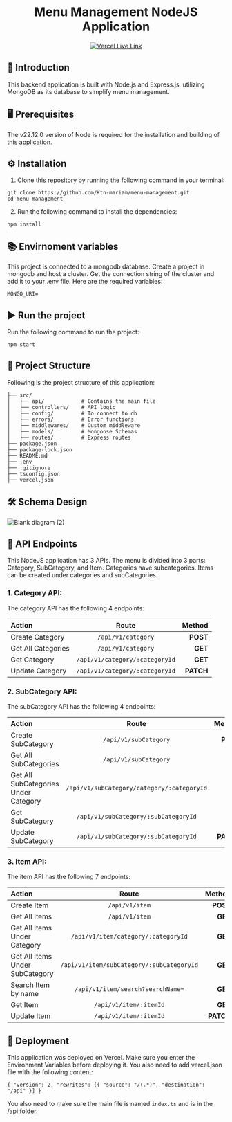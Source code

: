 <h1 display="flex" align="center">Menu Management NodeJS Application</h1>


<div align="center">
  <a href="https://menu-management-mariam.vercel.app/" target="_blank" rel="noreferrer">
    <img src="https://img.shields.io/badge/vercel-%23000000.svg?style=for-the-badge&logo=vercel&logoColor=white" alt="Vercel Live Link"/>
  </a>
</div>

## 🧐 Introduction
This backend application is built with Node.js and Express.js, utilizing MongoDB as its database to simplify menu management.

## 🖥️ Prerequisites
The v22.12.0 version of Node is required for the installation and building of this application.

## ⚙️ Installation

1. Clone this repository by running the following command in your terminal:
```
git clone https://github.com/Ktn-mariam/menu-management.git
cd menu-management
```
2. Run the following command to install the dependencies:
```
npm install
```

## 📚 Envirnoment variables

This project is connected to a mongodb database. Create a project in mongodb and host a cluster. Get the connection string of the cluster and add it to your .env file. Here are the required variables:
```
MONGO_URI=
```


## ▶️ Run the project
Run the following command to run the project:

```
npm start
```


## 📁 Project Structure
Following is the project structure of this application:

```
├── src/
│   ├── api/            # Contains the main file
│   ├── controllers/    # API logic
│   ├── config/         # To connect to db
│   ├── errors/         # Error functions
│   ├── middlewares/    # Custom middleware
│   ├── models/         # Mongoose Schemas
│   ├── routes/         # Express routes
├── package.json
├── package-lock.json
├── README.md
├── .env
├── .gitignore
├── tsconfig.json
├── vercel.json
```

## 🛠️ Schema Design

![Blank diagram (2)](https://github.com/user-attachments/assets/3d919838-3efa-4996-a693-dd77ac939b1d)

## 📨 API Endpoints

This NodeJS application has 3 APIs. The menu is divided into 3 parts: Category, SubCategory, and Item. Categories have subcategories. Items can be created under categories and subCategories.

### 1. Category API:

The category API has the following 4 endpoints:

| Action |  Route  | Method |
|:-----|:--------:|------:|
| Create Category   | `/api/v1/category` | **POST** |
| Get All Categories   |  `/api/v1/category`  |   **GET** |
| Get Category   | `/api/v1/category/:categoryId` |    **GET** |
| Update Category   | `/api/v1/category/:categoryId` |    **PATCH** |

### 2. SubCategory API:

The subCategory API has the following 4 endpoints:

| Action |  Route  | Method |
|:-----|:--------:|------:|
| Create SubCategory   | `/api/v1/subCategory` | **POST** |
| Get All SubCategories   |  `/api/v1/subCategory`  |   **GET** |
| Get All SubCategories Under Category   | `/api/v1/subCategory/category/:categoryId` |    **GET** |
| Get SubCategory   | `/api/v1/subCategory/:subCategoryId` |    **GET** |
| Update SubCategory   | `/api/v1/subCategory/:subCategoryId` |    **PATCH** |



### 3. Item API:

The item API has the following 7 endpoints:

| Action |  Route  | Method |
|:-----|:--------:|------:|
| Create Item   | `/api/v1/item` | **POST** |
| Get All Items   |  `/api/v1/item`  |   **GET** |
| Get All Items Under Category   | `/api/v1/item/category/:categoryId` |    **GET** |
| Get All Items Under SubCategory   | `/api/v1/item/subCategory/:subCategoryId` |    **GET** |
| Search Item by name   | `/api/v1/item/search?searchName=` |    **GET** |
| Get Item   | `/api/v1/item/:itemId` |    **GET** |
| Update Item   | `/api/v1/item/:itemId` |    **PATCH** |


## 🔗 Deployment

This application was deployed on Vercel. Make sure you enter the Environment Variables before deploying it. You also need to add vercel.json file with the following content:
```
{ "version": 2, "rewrites": [{ "source": "/(.*)", "destination": "/api" }] }
```

You also need to make sure the main file is named `index.ts` and is in the /api folder.